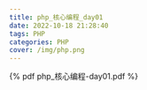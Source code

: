 ```yaml
---
title: php_核心编程_day01
date: 2022-10-18 21:28:40
tags: PHP
categories: PHP
cover: /img/php.png
---
```


{% pdf php_核心编程-day01.pdf %}
